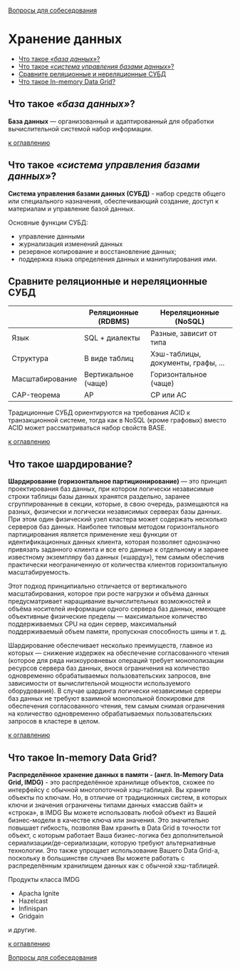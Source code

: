 [Вопросы для собеседования](README.md)

# Хранение данных
+ [Что такое _«база данных»_?](#что-такое-база-данных)
+ [Что такое _«система управления базами данных»_?](#что-такое-система-управления-базами-данных)
+ [Сравните реляционные и нереляционные СУБД](#сравните-реляционные-и-нереляционные-субд)
+ [Что такое In-memory Data Grid?](#что-такое-in-memory-data-grid)

## Что такое _«база данных»_?
__База данных__ — организованный и адаптированный для обработки вычислительной системой набор информации.

[к оглавлению](#Хранение-данных)

## Что такое _«система управления базами данных»_?
__Система управления базами данных (СУБД)__ - набор средств общего или специального назначения, обеспечивающий создание, доступ к материалам и управление базой данных.

Основные функции СУБД:

+ управление данными
+ журнализация изменений данных
+ резервное копирование и восстановление данных;
+ поддержка языка определения данных и манипулирования ими.

## Сравните реляционные и нереляционные СУБД

|                 | Реляционные (RDBMS) | Нереляционные (NoSQL)                |
|-----------------|---------------------|--------------------------------------|
| Язык            | SQL + диалекты      | Разные, зависит от типа              |
| Структура       | В виде таблиц       | Хэш-таблицы, документы, графы, ...  |
| Масштабирование | Вертикальное (чаще) | Горизонтальное (чаще)                |
| CAP-теорема     | AP                  | CP или AC                            |

Традиционные СУБД ориентируются на требования ACID к транзакционной системе, тогда как в NoSQL (кроме графовых) вместо ACID может рассматриваться набор свойств BASE.

[к оглавлению](#Хранение-данных)

## Что такое шардирование?
__Шардирование (горизонтальное партиционирование)__ — это принцип проектирования баз данных, при котором логически независимые строки таблицы базы данных хранятся раздельно, заранее сгруппированные в секции, которые, в свою очередь, размещаются на разных, физически и логически независимых серверах базы данных. При этом один физический узел кластера может содержать несколько серверов баз данных. Наиболее типовым методом горизонтального партицирования является применение хеш функции от идентификационных данных клиента, которая позволяет однозначно привязать заданного клиента и все его данные к отдельному и заранее известному экземпляру баз данных («шарду»), тем самым обеспечив практически неограниченную от количества клиентов горизонтальную масштабируемость.

Этот подход принципиально отличается от вертикального масштабирования, которое при росте нагрузки и объёма данных предусматривает наращивание вычислительных возможностей и объёма носителей информации одного сервера баз данных, имеющее объективные физические пределы — максимальное количество поддерживаемых CPU на один сервер, максимальный поддерживаемый объем памяти, пропускная способность шины и т. д.

Шардирование обеспечивает несколько преимуществ, главное из которых — снижение издержек на обеспечение согласованного чтения (которое для ряда низкоуровневых операций требует монополизации ресурсов сервера баз данных, внося ограничения на количество одновременно обрабатываемых пользовательских запросов, вне зависимости от вычислительной мощности используемого оборудования). В случае шардинга логически независимые серверы баз данных не требуют взаимной монопольной блокировки для обеспечения согласованного чтения, тем самым снимая ограничения на количество одновременно обрабатываемых пользовательских запросов в кластере в целом.

[к оглавлению](#Хранение-данных)

## Что такое In-memory Data Grid?
__Распределённое хранение данных в памяти - (англ. In-Memory Data Grid, IMDG)__ - это распределённое хранилище объектов, схожее по интерфейсу с обычной многопоточной хэш-таблицей. Вы храните объекты по ключам. Но, в отличие от традиционных систем, в которых ключи и значения ограничены типами данных «массив байт» и «строка», в IMDG Вы можете использовать любой объект из Вашей бизнес-модели в качестве ключа или значения. Это значительно повышает гибкость, позволяя Вам хранить в Data Grid в точности тот объект, с которым работает Ваша бизнес-логика без дополнительной сериализации/де-сериализации, которую требуют альтернативные технологии. Это также упрощает использование Вашего Data Grid-а, поскольку в большинстве случаев Вы можете работать с распределённым хранилищем данных как с обычной хэш-таблицей.

Продукты класса IMDG
+ Apacha Ignite
+ Hazelcast
+ Infinispan
+ Gridgain

и другие.

[к оглавлению](#Хранение-данных)


[Вопросы для собеседования](README.md)